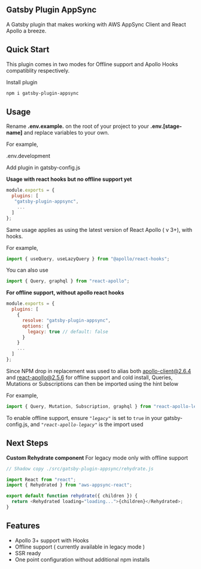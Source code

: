 ## Gatsby Plugin AppSync

A Gatsby plugin that makes working with AWS AppSync Client and React Apollo a breeze.

## Quick Start

This plugin comes in two modes for Offline support and Apollo Hooks compatiblity respectively.

Install plugin

```bash
npm i gatsby-plugin-appsync
```

## Usage

Rename **.env.example.** on the root of your project to your **.env.[stage-name]** and replace variables to your own.

For example,

.env.development

Add plugin in gatsby-config.js

**Usage with react hooks but no offline support yet**

```js
module.exports = {
  plugins: [
   "gatsby-plugin-appsync",
    ...
  ]
};
```

Same usage applies as using the latest version of React Apollo ( v 3+), with hooks.

For example,

```js
import { useQuery, useLazyQuery } from "@apollo/react-hooks";
```

You can also use

```js
import { Query, graphql } from "react-apollo";
```

**For offline support, without apollo react hooks**

```js
module.exports = {
  plugins: [
    {
      resolve: "gatsby-plugin-appsync",
      options: {
        legacy: true // default: false
      }
    }
    ...
  ]
};
```

Since NPM drop in replacement was used to alias both apollo-client@2.6.4 and react-apollo@2.5.6 for offline support and cold install, Queries, Mutations or Subscriptions can then be imported using the hint below

For example,

```js
import { Query, Mutation, Subscription, graphql } from "react-apollo-legacy";
```

To enable offline support, ensure _`"legacy"`_ is set to `true` in your gatsby-config.js, and _`"react-apollo-legacy"`_ is the import used

## Next Steps

**Custom Rehydrate component**
For legacy mode only with offline support

```js
// Shadow copy ./src/gatsby-plugin-appsync/rehydrate.js

import React from "react";
import { Rehydrated } from "aws-appsync-react";

export default function rehydrate({ children }) {
  return <Rehydrated loading="loading...">{children}</Rehydrated>;
}
```

## Features

- Apollo 3+ support with Hooks
- Offline support ( currently available in legacy mode )
- SSR ready
- One point configuration without additional npm installs
